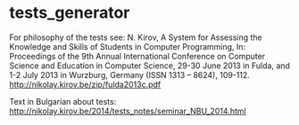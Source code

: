 ﻿tests_generator
===============

For philosophy of the tests see:
N. Kirov, A System for Assessing the Knowledge and Skills of Students in Computer Programming, In: Proceedings of the 9th Annual International Conference on Computer Science and Education in Computer Science, 29-30 June 2013 in Fulda, and 1-2 July 2013 in Wurzburg, Germany (ISSN 1313 – 8624), 109-112.
http://nikolay.kirov.be/zip/fulda2013c.pdf

Text in Bulgarian about tests:
http://nikolay.kirov.be/2014/tests_notes/seminar_NBU_2014.html



